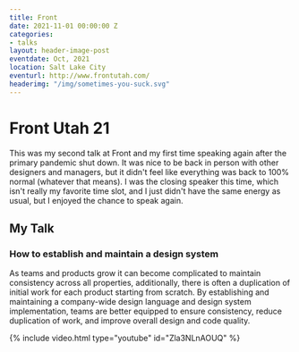 ```yaml
---
title: Front
date: 2021-11-01 00:00:00 Z
categories:
- talks
layout: header-image-post
eventdate: Oct, 2021
location: Salt Lake City
eventurl: http://www.frontutah.com/
headerimg: "/img/sometimes-you-suck.svg"
---
```


# Front Utah 21

This was my second talk at Front and my first time speaking again after the primary pandemic shut down. It was nice to be back in person with other designers and managers, but it didn't feel like everything was back to 100% normal (whatever that means). I was the closing speaker this time, which isn't really my favorite time slot, and I just didn't have the same energy as usual, but I enjoyed the chance to speak again.

## My Talk

### How to establish and maintain a design system

As teams and products grow it can become complicated to maintain consistency across all properties, additionally, there is often a duplication of initial work for each product starting from scratch. By establishing and maintaining a company-wide design language and design system implementation, teams are better equipped to ensure consistency, reduce duplication of work, and improve overall design and code quality.

{% include video.html type="youtube" id="Zla3NLnAOUQ" %}
